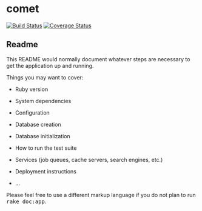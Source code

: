 # comet
[![Build Status](https://travis-ci.org/Tacahilo/drop_the_latte.png?branch=release)](https://travis-ci.org/Tacahilo/drop_the_latte)
[![Coverage Status](https://coveralls.io/repos/Tacahilo/drop_the_latte/badge.png)](https://coveralls.io/r/Tacahilo/drop_the_latte)
## Readme

This README would normally document whatever steps are necessary to get the
application up and running.

Things you may want to cover:

* Ruby version

* System dependencies

* Configuration

* Database creation

* Database initialization

* How to run the test suite

* Services (job queues, cache servers, search engines, etc.)

* Deployment instructions

* ...


Please feel free to use a different markup language if you do not plan to run
<tt>rake doc:app</tt>.

